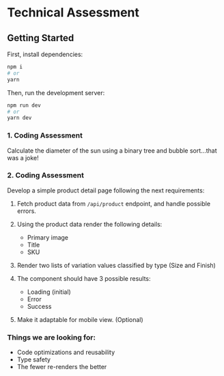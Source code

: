 # Technical Assessment

## Getting Started

First, install dependencies:

```bash
npm i
# or
yarn
```

Then, run the development server:

```bash
npm run dev
# or
yarn dev
```

### 1. Coding Assessment

Calculate the diameter of the sun using a binary tree and bubble sort...that was a joke!

### 2. Coding Assessment

Develop a simple product detail page following the next requirements:

1. Fetch product data from `/api/product` endpoint, and handle possible errors.

2. Using the product data render the following details:

   - Primary image
   - Title
   - SKU

3. Render two lists of variation values classified by type (Size and Finish)

4. The component should have 3 possible results:

   - Loading (initial)
   - Error
   - Success

5. Make it adaptable for mobile view. (Optional)

### Things we are looking for:

- Code optimizations and reusability
- Type safety
- The fewer re-renders the better
